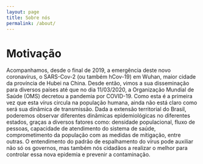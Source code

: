 ```yaml
---
layout: page
title: Sobre nós
permalink: /about/
---
```


# Motivação

Acompanhamos, desde o final de 2019,  a emergência deste novo coronavírus, o SARS-Cov-2 (ou também hCov-19) em Wuhan, maior cidade da província de Hubei na China. Desde então, vimos a sua disseminação para diversos países até que no dia 11/03/2020, a Organização Mundial de Saúde (OMS) decretou a pandemia por COVID-19. Como esta é a primeira vez que esta vírus circula na população humana, ainda não está claro como será sua dinâmica de transmissão. Dada a extensão territorial do Brasil, poderemos observar diferentes dinâmicas epidemiológicas no diferentes estados, graças a diversos fatores como: densidade populacional, fluxo de pessoas, capacidade de atendimento do sistema de saúde, comprometimento da população com as medidas de mitigação, entre outras. O entendimento do padrão de espalhamento do vírus pode auxiliar não só os governos, mas também nós cidadãos a realizar o melhor para controlar essa nova epidemia e prevenir a contaminação.
